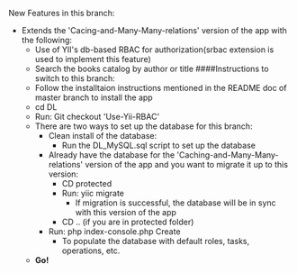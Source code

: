 New Features in this branch:
- Extends the 'Cacing-and-Many-Many-relations' version of the app with the following:
	- Use of YII's db-based RBAC for authorization(srbac extension is used to implement this feature)
	- Search the books catalog by author or title
####Instructions to switch to this branch:
	- Follow the installtaion instructions mentioned in the README doc of master branch to install the app
	- cd DL
	- Run: Git checkout 'Use-Yii-RBAC'
	- There are two ways to set up the database for this branch:
	    - Clean install of the database:
	        - Run the DL_MySQL.sql script to set up the database
	    - Already have the database for the 'Caching-and-Many-Many-relations' version of the app and you want to migrate it up to this version:
	        - CD protected
	        - Run: yiic migrate
	            - If migration is successful, the database will be in sync with this version of the app
	        - CD .. (if you are in protected folder)
		- Run: php index-console.php Create 
			- To populate the database with default roles, tasks, operations, etc.
	- **Go!**